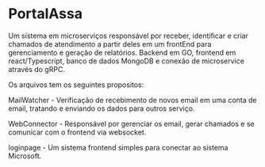 # PortalAssa

Um sistema em microserviços responsável por receber, identificar e criar chamados de atendimento a partir deles em um frontEnd para gerenciamento e geração de relatórios.
Backend em GO, frontend em react/Typescript, banco de dados MongoDB e conexão de microservice através do gRPC.

Os arquivos tem os seguintes propositos:

MailWatcher - Verificação de recebimento de novos email em uma conta de email, tratando e enviando os dados para outros serviço.

WebConnector - Responsável por gerenciar os email, gerar chamados e se comunicar com o frontend via websocket.

loginpage - Um sistema frontend simples para conectar ao sistema Microsoft.


